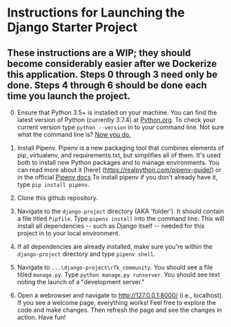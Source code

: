 # Instructions for Launching the Django Starter Project

## These instructions are a WIP; they should become considerably easier after we Dockerize this application. Steps 0 through 3 need only be done. Steps 4 through 6 should be done each time you launch the project.

0. Ensure that Python 3.5+ is installed on your machine. You can find the latest version of Python (currently 3.7.4) at [Python.org](https://www.python.org/downloads/). To check your current version type `python --version` in to your command line. Not sure what the command line is? [Now you do.](https://tutorial.djangogirls.org/en/intro_to_command_line/)

1. Install Pipenv. Pipenv is a new packaging tool that combines elements of pip, virtualenv, and requirements.txt, but simplifies all of them. It's used both to install new Python packages and to manage environments. You can read more about it [here] (https://realpython.com/pipenv-guide/) or in the official [Pipenv docs](https://docs.pipenv.org/en/latest/basics/) To install pipenv if you don't already have it, type `pip install pipenv`.

2. Clone this github repository.

3. Navigate to the `django-project` directory (AKA 'folder'). It should contain a file titled `Pipfile`. Type `pipenv install` into the command line. This will install all dependencies -- such as Django itself -- needed for this project in to your local environment.

4. If all dependencies are already installed, make sure you're within the `django-project` directory and type `pipenv shell`.

5. Navigate to `...\django-project\rfk_community`. You should see a file titled `manage.py`. Type `python manage.py runserver`. You should see text noting the launch of a "development server."

6. Open a webrowser and navigate to http://127.0.0.1:8000/ (i.e., localhost). If you see a welcome page, everything works! Feel free to explore the code and make changes. Then refresh the page and see the changes in action. Have fun!
